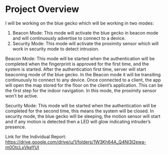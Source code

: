 # Project Overview

I will be working on the blue gecko which will be working in two modes:
1.	Beacon Mode: This mode will activate the blue gecko in beacon mode and will continuously advertise to connect to a device.
2.	Security Mode: This mode will activate the proximity sensor which will work in security mode to detect intrusion.

Beacon Mode: This mode will be started when the authentication will be completed when the fingerprint is approved for the first time, and the system is started. After the authentication first time, server will start beaconing mode of the blue gecko. In the Beacon mode it will be transiting continuously to connect to any device. Once connected to a client, the app will open the map stored for the floor on the client’s application. This can be the first step for the indoor navigation. In this mode, the proximity sensor won’t be active.

Security Mode: This mode will be started when the authentication will be completed for the second time, this means the system will be closed.  In security mode, the blue gecko will be sleeping, the motion sensor will start and if any motion is detected then a LED will glow indicating intruder’s presence.

Link for the Individual Report: https://drive.google.com/drive/u/1/folders/1W3Kh64A_Q4Nl3I2ewa-m0OtcLxVkeYUI
